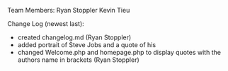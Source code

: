Team Members:
Ryan Stoppler
Kevin Tieu










Change Log (newest last):
- created changelog.md (Ryan Stoppler)
- added portrait of Steve Jobs and a quote of his
- changed Welcome.php and homepage.php to display quotes with the authors name
in brackets (Ryan Stoppler)
